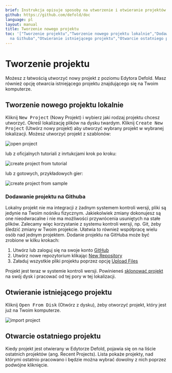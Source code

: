 ```yaml
---
brief: Instrukcja opisuje sposoby na utworzenie i otwieranie projektów w Defoldzie.
github: https://github.com/defold/doc
language: pl
layout: manual
title: Tworzenie nowego projektu
toc: '["Tworzenie projektu","Tworzenie nowego projektu lokalnie","Dodawanie projektu
  na Githuba","Otwieranie istniejącego projektu","Otwarcie ostatniego projektu"]'
---
```


# Tworzenie projektu

Możesz z łatwością utworzyć nowy projekt z poziomu Edytora Defold. Masz również opcję otwarcia istniejącego projektu znajdującego się na Twoim komputerze.

## Tworzenie nowego projektu lokalnie

Kliknij <kbd>New Project</kbd> (Nowy Projekt) i wybierz jaki rodzaj projektu chcesz utworzyć. Określ lokalizację plików na dysku twardym. Kliknij <kbd>Create New Project</kbd> (Utwórz nowy projekt) aby utworzyć wybrany projekt w wybranej lokalizacji. Możesz utworzyć projekt z szablonów:

![open project](/manuals/images/workflow/open_project.png)

lub z oficjalnych tutoriali z inrtukcjami krok po kroku:

![create project from tutorial](/manuals/images/workflow/create_from_tutorial.png)

lub z gotowych, przykładowych gier:

![create project from sample](/manuals/images/workflow/create_from_sample.png)

### Dodawanie projektu na Githuba

Lokalny projekt nie ma integracji z żadnym systemem kontroli wersji, pliki są jedynie na Twoim nośniku fizycznym. Jakiekolwiek zmiany dokonujesz są one nieodwracalne i nie ma możliwości przywrócenia usuniętych na stałe plików. Zalecamy więc korzystanie z systemu kontroli wersji, np. Git, żeby śledzić zmiany w Twoim projekcie. Ułatwia to również współpracę wielu osób nad jednym projektem. Dodanie projektu na GitHuba może być zrobione w kilku krokach:

1. Utwórz lub zaloguj się na swoje konto [GitHub](https://github.com/)
2. Utwórz nowe repozytorium klikając [New Repository](https://help.github.com/en/articles/creating-a-new-repository)
3. Załaduj wszystkie pliki projektu poprzez opcję [Upload Files](https://help.github.com/en/articles/adding-a-file-to-a-repository)

Projekt jest teraz w systemie kontroli wersji. Powinieneś [sklonować projekt](https://help.github.com/en/articles/cloning-a-repository) na swój dysk i pracować od tej pory w tej lokalizacji.

## Otwieranie istniejącego projektu

Kliknij <kbd>Open From Disk</kbd> (Otwórz z dysku), żeby otworzyć projekt, który jest już na Twoim komputerze.

![import project](/manuals/images/workflow/open_from_disk.png)

## Otwarcie ostatniego projektu

Kiedy projekt jest otwierany w Edytorze Defold, pojawia się on na liście ostatnich projektów (ang. Recent Projects). Lista pokaże projekty, nad którymi ostatnio pracowano i będzie można wybrać dowolny z nich poprzez podwójne kliknięcie.